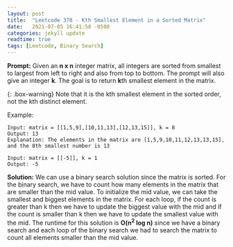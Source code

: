 ```yaml
---
layout: post
title:  "Leetcode 378 - Kth Smallest Element in a Sorted Matrix"
date:   2021-07-05 16:41:58 -0500
categories: jekyll update
readtime: true
tags: [Leetcode, Binary Search]
---
```

**Prompt:** Given an **n x n** integer matrix, all integers are sorted from smallest to largest from left to right and also from top to bottom. The prompt will also give an integer **k**. The goal is to return **k**th smallest element in the matrix. 

{: .box-warning}
Note that it is the kth smallest element in the sorted order, not the kth distinct element.

Example:
~~~
Input: matrix = [[1,5,9],[10,11,13],[12,13,15]], k = 8
Output: 13
Explanation: The elements in the matrix are [1,5,9,10,11,12,13,13,15], and the 8th smallest number is 13
~~~
~~~
Input: matrix = [[-5]], k = 1
Output: -5
~~~

**Solution:** We can use a binary search solution since the matrix is sorted. For the binary search, we have to count how many elements in the matrix that are smaller than the mid value. To initialize the mid value, we can take the smallest and biggest elements in the matrix.  For each loop, if the count is greater than k then we have to update the biggest value with the mid and if the count is smaller than k then we have to update the smallest value with the mid. The runtime for this solution is **O(n<sup>2</sup> log n)** since we have a binary search and each loop of the binary search we had to search the matrix to count all elements smaller than the mid value.